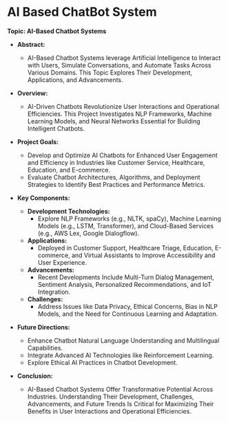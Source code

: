 # AI Based ChatBot System

**Topic: AI-Based Chatbot Systems**

- **Abstract:**
  - AI-Based Chatbot Systems leverage Artificial Intelligence to Interact with Users, Simulate Conversations, and Automate Tasks Across Various Domains. This Topic Explores Their Development, Applications, and Advancements.

- **Overview:**
  - AI-Driven Chatbots Revolutionize User Interactions and Operational Efficiencies. This Project Investigates NLP Frameworks, Machine Learning Models, and Neural Networks Essential for Building Intelligent Chatbots.

- **Project Goals:**
  - Develop and Optimize AI Chatbots for Enhanced User Engagement and Efficiency in Industries like Customer Service, Healthcare, Education, and E-commerce.
  - Evaluate Chatbot Architectures, Algorithms, and Deployment Strategies to Identify Best Practices and Performance Metrics.

- **Key Components:**
  - **Development Technologies:**
    - Explore NLP Frameworks (e.g., NLTK, spaCy), Machine Learning Models (e.g., LSTM, Transformer), and Cloud-Based Services (e.g., AWS Lex, Google Dialogflow).
  - **Applications:**
    - Deployed in Customer Support, Healthcare Triage, Education, E-commerce, and Virtual Assistants to Improve Accessibility and User Experience.
  - **Advancements:**
    - Recent Developments Include Multi-Turn Dialog Management, Sentiment Analysis, Personalized Recommendations, and IoT Integration.
  - **Challenges:**
    - Address Issues like Data Privacy, Ethical Concerns, Bias in NLP Models, and the Need for Continuous Learning and Adaptation.

- **Future Directions:**
  - Enhance Chatbot Natural Language Understanding and Multilingual Capabilities.
  - Integrate Advanced AI Technologies like Reinforcement Learning.
  - Explore Ethical AI Practices in Chatbot Development.

- **Conclusion:**
  - AI-Based Chatbot Systems Offer Transformative Potential Across Industries. Understanding Their Development, Challenges, Advancements, and Future Trends Is Critical for Maximizing Their Benefits in User Interactions and Operational Efficiencies.
